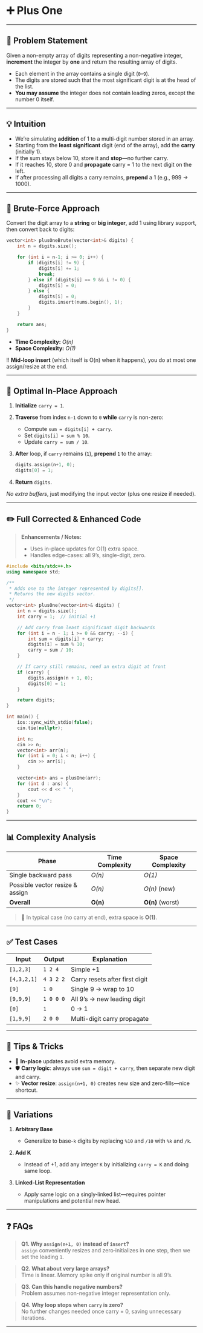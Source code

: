 # ➕ Plus One

---

## 📄 Problem Statement

Given a non-empty array of digits representing a non-negative integer, **increment** the integer by **one** and return the resulting array of digits.

* Each element in the array contains a single digit (`0`–`9`).
* The digits are stored such that the most significant digit is at the head of the list.
* **You may assume** the integer does not contain leading zeros, except the number 0 itself.

---

## 💡 Intuition

* We’re simulating **addition** of 1 to a multi-digit number stored in an array.
* Starting from the **least significant** digit (end of the array), add the **carry** (initially 1).
* If the sum stays below 10, store it and **stop**—no further carry.
* If it reaches 10, store 0 and **propagate** carry = 1 to the next digit on the left.
* If after processing all digits a carry remains, **prepend** a 1 (e.g., 999 → 1000).

---

## 🐢 Brute‑Force Approach

Convert the digit array to a **string** or **big integer**, add 1 using library support, then convert back to digits:

```cpp
vector<int> plusOneBrute(vector<int>& digits) {
    int n = digits.size();

    for (int i = n-1; i >= 0; i++) {
        if (digits[i] != 9) {
            digits[i] += 1;
            break;
        } else if (digits[i] == 9 && i != 0) {
            digits[i] = 0;
        } else {
            digits[i] = 0;
            digits.insert(nums.begin(), 1);
        }
    }

    return ans;
}
```

* **Time Complexity:** *O(n)*
* **Space Complexity:** *O(1)*

‼️ **Mid‑loop insert** (which itself is O(n) when it happens), you do at most one assign/resize at the end.

---

## 🚀 Optimal In‑Place Approach

1. **Initialize** `carry = 1`.
2. **Traverse** from index `n−1` down to `0` **while** `carry` is non-zero:

   * Compute `sum = digits[i] + carry`.
   * Set `digits[i] = sum % 10`.
   * Update `carry = sum / 10`.
3. **After** loop, if `carry` remains (`1`), **prepend** `1` to the array:

   ```cpp
   digits.assign(n+1, 0);
   digits[0] = 1;
   ```
4. **Return** `digits`.

*No extra buffers*, just modifying the input vector (plus one resize if needed).

---

## ✏️ Full Corrected & Enhanced Code

> **Enhancements / Notes:**
>
> * Uses in-place updates for O(1) extra space.
> * Handles edge-cases: all 9’s, single-digit, zero.

```cpp
#include <bits/stdc++.h>
using namespace std;

/**
 * Adds one to the integer represented by digits[].
 * Returns the new digits vector.
 */
vector<int> plusOne(vector<int>& digits) {
    int n = digits.size();
    int carry = 1;  // initial +1

    // Add carry from least significant digit backwards
    for (int i = n - 1; i >= 0 && carry; --i) {
        int sum = digits[i] + carry;
        digits[i] = sum % 10;
        carry = sum / 10;
    }

    // If carry still remains, need an extra digit at front
    if (carry) {
        digits.assign(n + 1, 0);
        digits[0] = 1;
    }

    return digits;
}

int main() {
    ios::sync_with_stdio(false);
    cin.tie(nullptr);

    int n;
    cin >> n;
    vector<int> arr(n);
    for (int i = 0; i < n; i++) {
        cin >> arr[i];
    }

    vector<int> ans = plusOne(arr);
    for (int d : ans) {
        cout << d << " ";
    }
    cout << "\n";
    return 0;
}
```

---

## 📊 Complexity Analysis

| Phase                           | Time Complexity | Space Complexity |
| ------------------------------- | --------------- | ---------------- |
| Single backward pass            | *O(n)*          | *O(1)*           |
| Possible vector resize & assign | *O(n)*          | *O(n)* (new)     |
| **Overall**                     | **O(n)**        | **O(n)** (worst) |

> 🎯 In typical case (no carry at end), extra space is **O(1)**.

---

## ✅ Test Cases

| Input       | Output    | Explanation                    |
| ----------- | --------- | ------------------------------ |
| `[1,2,3]`   | `1 2 4`   | Simple +1                      |
| `[4,3,2,1]` | `4 3 2 2` | Carry resets after first digit |
| `[9]`       | `1 0`     | Single 9 → wrap to 10          |
| `[9,9,9]`   | `1 0 0 0` | All 9’s → new leading digit    |
| `[0]`       | `1`       | 0 → 1                          |
| `[1,9,9]`   | `2 0 0`   | Multi-digit carry propagate    |

---

## 🎯 Tips & Tricks

* 🔄 **In‑place** updates avoid extra memory.
* 🛡️ **Carry logic**: always use `sum = digit + carry`, then separate new digit and carry.
* ✨ **Vector resize**: `assign(n+1, 0)` creates new size and zero-fills—nice shortcut.

---

## 🔄 Variations

1. **Arbitrary Base**

   * Generalize to base-`k` digits by replacing `%10` and `/10` with `%k` and `/k`.
2. **Add K**

   * Instead of +1, add any integer `K` by initializing `carry = K` and doing same loop.
3. **Linked‑List Representation**

   * Apply same logic on a singly‑linked list—requires pointer manipulations and potential new head.

---

## ❓ FAQs

> **Q1. Why `assign(n+1, 0)` instead of `insert`?** <br>
> `assign` conveniently resizes and zero‑initializes in one step, then we set the leading `1`.

> **Q2. What about very large arrays?** <br>
> Time is linear. Memory spike only if original number is all 9’s.

> **Q3. Can this handle negative numbers?** <br>
> Problem assumes non-negative integer representation only.

> **Q4. Why loop stops when `carry` is zero?** <br>
> No further changes needed once carry = 0, saving unnecessary iterations.

---


